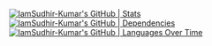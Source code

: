 [![IamSudhir-Kumar's GitHub | Stats](https://stats.quine.sh/IamSudhir-Kumar/github?theme=dark)](https://quine.sh?utm_source=widgets&utm_campaign=IamSudhir-Kumar)
[![IamSudhir-Kumar's GitHub | Dependencies](https://stats.quine.sh/IamSudhir-Kumar/dependencies?theme=dark)](https://quine.sh?utm_source=widgets&utm_campaign=IamSudhir-Kumar)
[![IamSudhir-Kumar's GitHub | Languages Over Time](https://stats.quine.sh/IamSudhir-Kumar/languages-over-time?theme=dark)](https://quine.sh?utm_source=widgets&utm_campaign=IamSudhir-Kumar)

